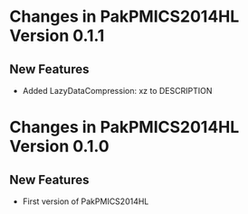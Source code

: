 # Changes in PakPMICS2014HL Version 0.1.1
## New Features 

* Added LazyDataCompression: xz to DESCRIPTION

# Changes in PakPMICS2014HL Version 0.1.0
## New Features 

* First version of PakPMICS2014HL 
